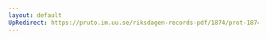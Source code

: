```yaml
---
layout: default
UpRedirect: https://pruto.im.uu.se/riksdagen-records-pdf/1874/prot-1874--ak--418/prot-1874--ak--418_003.pdf
---
```

